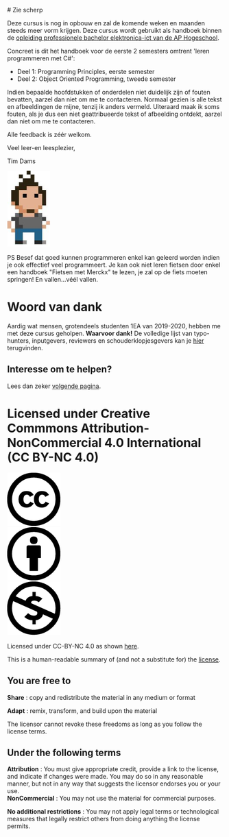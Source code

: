 \# Zie scherp

Deze cursus is nog in opbouw en zal de komende weken en maanden steeds meer vorm krijgen. Deze cursus wordt gebruikt als handboek binnen de [opleiding professionele bachelor elektronica-ict van de AP Hogeschool](https://www.ap.be/opleiding/elektronica-ict).

Concreet is dit het handboek voor de eerste 2 semesters omtrent 'leren programmeren met C\#':

* Deel 1: Programming Principles, eerste semester
* Deel 2: Object Oriented Programming, tweede semester

Indien bepaalde hoofdstukken of onderdelen niet duidelijk zijn of fouten bevatten, aarzel dan niet om me te contacteren. Normaal gezien is alle tekst en afbeeldingen de mijne, tenzij ik anders vermeld. Uiteraard maak ik soms fouten, als je dus een niet geattribueerde tekst of afbeelding ontdekt, aarzel dan niet om me te contacteren.

Alle feedback is zéér welkom.

Veel leer-en leesplezier,

Tim Dams

![Logo ikke](/assets/0_intro/tdams.jpg)

PS Besef dat goed kunnen programmeren enkel kan geleerd worden indien je ook effectief veel programmeert. Je kan ook niet leren fietsen door enkel een handboek "Fietsen met Merckx" te lezen, je zal op de fiets moeten springen! En vallen...véél vallen.

# Woord van dank

Aardig wat mensen, grotendeels studenten 1EA van 2019-2020, hebben me met deze cursus geholpen. **Waarvoor dank!** De volledige lijst van typo-hunters, inputgevers, reviewers en schouderklopjesgevers kan je [hier](dankwoord.md) terugvinden.

## Interesse om te helpen?

Lees dan zeker [volgende pagina](helpen.md).

# Licensed under Creative Commmons Attribution-NonCommercial 4.0 International \(CC BY-NC 4.0\)

![Licenicon](/assets/ccicon.png)  
![Licenicon](/assets/ccat.png)  
![Licenicon](/assets/ccnc.png)

Licensed under CC-BY-NC 4.0 as shown [here](LICENSE.MD).

This is a human-readable summary of \(and not a substitute for\) the [license](LICENSE.MD).

## You are free to

**Share** : copy and redistribute the material in any medium or format

**Adapt** : remix, transform, and build upon the material

The licensor cannot revoke these freedoms as long as you follow the license terms.

## Under the following terms

**Attribution** : You must give appropriate credit, provide a link to the license, and indicate if changes were made. You may do so in any reasonable manner, but not in any way that suggests the licensor endorses you or your use.  
**NonCommercial** : You may not use the material for commercial purposes.

**No additional restrictions** : You may not apply legal terms or technological measures that legally restrict others from doing anything the license permits.

